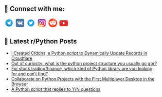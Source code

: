 ## 🔎 Connect with me:
[<img src="https://github.com/bullbesh/bullbesh/blob/main/images/Telegram.png" width="32" height="32" />](https://t.me/bullbesh)
[<img src="https://github.com/bullbesh/bullbesh/blob/main/images/VK.png" width="32" height="32" />](https://vk.com/bullbesh)
[<img src="https://github.com/bullbesh/bullbesh/blob/main/images/Twitter.png" width="32" height="32" />](https://twitter.com/bullbesh1)
[<img src="https://github.com/bullbesh/bullbesh/blob/main/images/Instagram.png" width="32" height="32" />](https://www.instagram.com/bullbesh)
[<img src="https://github.com/bullbesh/bullbesh/blob/main/images/Reddit.png" width="32" height="32" />](https://www.reddit.com/user/bullbesh)
[<img src="https://github.com/bullbesh/bullbesh/blob/main/images/YouTube.png" width="32" height="32" />](https://www.youtube.com/channel/UCtfjRs6uzgq5mfm8S06WTcg)

## 📕 Latest r/Python Posts
<!-- BLOG-POST-LIST:START -->
- [I Created Cfddns, a Python script to Dynamically Update Records in Cloudflare](https://www.reddit.com/r/Python/comments/12qjlzt/i_created_cfddns_a_python_script_to_dynamically/)
- [Out of curiosity: what is the python project structure you usually go gor?](https://www.reddit.com/r/Python/comments/12qit60/out_of_curiosity_what_is_the_python_project/)
- [For stock trading/finance, which kind of Python library are you looking for and can’t find?](https://www.reddit.com/r/Python/comments/12qfd3z/for_stock_tradingfinance_which_kind_of_python/)
- [Collaborate on Python Projects with the First Multiplayer Desktop in the Browser](https://www.reddit.com/r/Python/comments/12qb2e8/collaborate_on_python_projects_with_the_first/)
- [A Python script that replies to Y/N questions](https://www.reddit.com/r/Python/comments/12qaejw/a_python_script_that_replies_to_yn_questions/)
<!-- BLOG-POST-LIST:END -->
